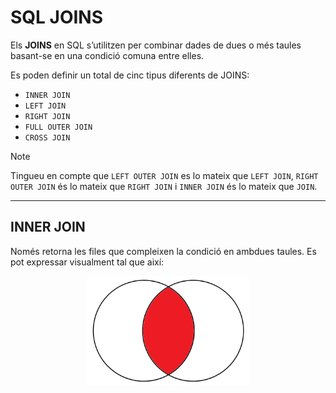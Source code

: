 # SQL JOINS

Els **JOINS** en SQL s’utilitzen per combinar dades de dues o més taules basant-se en una condició comuna entre elles. 

Es poden definir un total de cinc tipus diferents de JOINS: 
- `INNER JOIN`
- `LEFT JOIN`
- `RIGHT JOIN`
- `FULL OUTER JOIN`
- `CROSS JOIN`

> [!NOTE]  
> Tingueu en compte que `LEFT OUTER JOIN` es lo mateix que `LEFT JOIN`, `RIGHT OUTER JOIN` és lo mateix que `RIGHT JOIN` i `INNER JOIN` és lo mateix que `JOIN`.

---

## INNER JOIN 

Només retorna les files que compleixen la condició en ambdues taules. Es pot expressar visualment tal que així: 

  <div style="text-align: center;">
    <img src="https://github.com/victordomgs/Bases-de-Dades/blob/main/images/innerjoin.png" alt="INNER JOIN" width="260" height="auto"/>
  </div>
